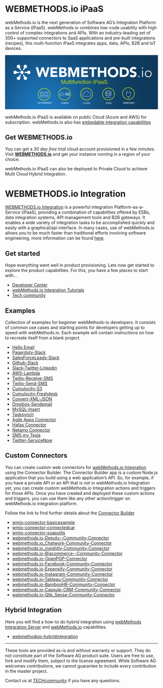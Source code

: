 WEBMETHODS.io iPaaS
==============================================
webMethods.io is the next generation of Software AG’s Integration Platform as a Service (iPaaS). webMethods.io combines low-code usability with high control of complex integrations and APIs. With an industry-leading set of 300+ supported connectors to SaaS applications and pre-built integrations (recipes), this multi-function iPaaS integrates apps, data, APIs, B2B and IoT devices.

![](attachments/1.PNG)

webMethods.io iPaaS is available on public Cloud (Azure and AWS) for subscription. webMethods.io also has [embedable integration capabilities](https://www.softwareag.com/be/products/webmethods_integration/embedded-integration/default.html)

Get WEBMETHODS.io
-----------------

You can get a _30 day free trial_ cloud account provisioned in a few minutes. Visit **[WEBMETHODS.io](https://www.softwareag.cloud/site/product/webmethods-api.html)** and get your instance running in a region of your choice.

webMethods.io iPaaS can also be deployed to Private Cloud to achieve Multi Cloud Hybrid Integration.


WEBMETHODS.io Integration
==============================================

[WEBMETHODS.io Integration](https://www.softwareag.com/en_corporate/platform/integration-apis/api-integration-platform.html) is a powerful integration Platform-as-a-Service (iPaaS), providing a combination of capabilities offered by ESBs, data integration systems, API management tools and B2B gateways.
It enables a wide variety of integration tasks to be accomplished quickly and easily with a graphical/api interface. In many cases, use of webMethods.io allows you to be much faster than traditional efforts involving software engineering, more information can be found [here](https://www.softwareag.cloud/site/product/webmethodsio-integration.html#/).

Get started
-----------

Hope everything went well in product provisioning. Lets now get started to explore the product capabilities.
For this, you have a few places to start with...

* [Developer Center](https://www.softwareag.cloud/site/dev-center/webmethods-io-integration.html#/) 
* [webMethods.io Integration Tutorials](https://www.youtube.com/playlist?list=PL3HwmrSYjxiOZ0Dcl3fSu0r7OEMCQTqTL)
* [Tech community](http://techcommunity.softwareag.com/pwiki/-/wiki/product/name/integration-cloud)

Examples
--------

Collection of examples for beginner webMethods-io developers. It consists of common use cases and starting points for developers getting up to speed with webMethods.io. Each example will contain instructions on how to recreate itself from a blank project.

* [Hello Email](https://github.com/SoftwareAG/webmethodsio-examples/blob/master/hello-email)
* [Pagerduty-Slack](https://github.com/SoftwareAG/webmethodsio-examples/tree/master/pager-slack)
* [SalesForceLeads-Slack](https://github.com/SoftwareAG/webmethodsio-examples/tree/master/salesforceleads-slack)
* [Github-Slack](https://github.com/SoftwareAG/webmethodsio-examples/tree/master/github-slack)
* [Slack-Twitter-Linkedin](https://github.com/SoftwareAG/webmethodsio-examples/tree/master/slack-twitter-linkedin)
* [AWS-Lambda](https://github.com/SoftwareAG/webmethodsio-examples/tree/master/aws-lambda)
* [Twilio-Receive-SMS](https://github.com/SoftwareAG/webmethodsio-examples/tree/master/twilio-receive-sms)
* [Twilio-Send-SMS](https://github.com/SoftwareAG/webmethodsio-examples/tree/master/twilio-send-sms)
* [Cumulocity-S3](https://github.com/SoftwareAG/webmethodsio-examples/tree/master/cumulocity-s3)
* [Cumulocity-Freshdesk](https://github.com/SoftwareAG/webmethodsio-examples/tree/master/cumulocitytofreshdesk)
* [Convert-XML-JSON](https://github.com/SoftwareAG/webmethodsio-examples/tree/master/convertdata-xml-json)
* [Dropbox-Sendemail](https://github.com/SoftwareAG/webmethodsio-examples/tree/master/dropbox-sendemail)
* [MySQL-Insert](https://github.com/SoftwareAG/webmethodsio-examples/tree/master/mysql-multi-insert)
* [Tasksynch](https://github.com/SoftwareAG/webmethodsio-examples/tree/master/wmio-tasksynch)
* [Agile Apps Connector](https://github.com/SoftwareAG/webmethodsio-examples/tree/master/agileapps-connector)
* [Hafas Connector](https://github.com/SoftwareAG/webmethodsio-examples/tree/master/wmio-connector-hafas)
* [Netamo Connector](https://github.com/SoftwareAG/webmethodsio-examples/tree/master/netatmo-security-connector)
* [SMS my Tesla](https://github.com/SoftwareAG/webmethodsio-examples/tree/master/sms-my-tesla)
* [Twitter-ServiceNow](https://github.com/SoftwareAG/webmethodsio-examples/tree/master/Twitter_ServiceNow_Incidents)

Custom Connectors
-----------------

You can create custom web connectors for [webMethods.io Integration](https://webmethods.io) using the Connector Builder. The Connector Builder app is a custom Node.js application that you build using a web application’s API. So, for example, if you have a private API or an API that is not in webMethods.io Integration yet, you can create custom webMethods.io Integration actions and triggers for those APIs. Once you have created and deployed these custom actions and triggers, you can use them like any other action/trigger on webMethods.io integration platform.

Follow the link to find further details about the [Connector Builder](https://docs.webmethods.io/integration/developer_guide/connector_builder/#gsc.tab=0)

* [wmio-connector-basicexample](https://github.com/SoftwareAG/wmio-connector-basicexample)
* [wmio-connector-connectedcar](https://github.com/SoftwareAG/wmio-connector-connectedcar)
* [wmio-connector-soaputils](https://github.com/SoftwareAG/wmio-connector-soaputils)
* [webmethods.io-Deputy--Community-Connector](https://github.com/SoftwareAG/webmethods.io-Deputy--Community-Connector)
* [webmethods.io_Chatwork-Community-Connector](https://github.com/SoftwareAG/webmethods.io_Chatwork-Community-Connector)
* [webmethods.io_insightly-Community-Connector](https://github.com/SoftwareAG/webmethods.io_insightly-Community-Connector)
* [webmethods.io-Bigcommerce--Community-Connector](https://github.com/SoftwareAG/webmethods.io-Bigcommerce--Community-Connector)
* [webmethods.io-OpenPGP-Connector](https://github.com/SoftwareAG/webmethods.io-OpenPGP-Connector)
* [webmethods.io-Facebook-Community-Connector](https://github.com/SoftwareAG/webmethods.io-Facebook-Community-Connector)
* [webmethods.io-Expensify-Community-Connector](https://github.com/SoftwareAG/webmethods.io-Expensify-Community-Connector)
* [webmethods.io-Instagram-Community-Connector](https://github.com/SoftwareAG/webmethods.io-Instagram-Community-Connector)
* [webmethods.io-Tableau-Community-Connector](https://github.com/SoftwareAG/webmethods.io-Tableau-Community-Connector)
* [webmethods.io-BambooHR-Community-Connector](https://github.com/SoftwareAG/webmethods.io-BambooHR-Community-Connector)
* [webmethods.io-Capsule-CRM-Community-Connector](https://github.com/SoftwareAG/webmethods.io-Capsule-CRM-Community-Connector)
* [webmethods.io-Qlik_Sense-Community-Connector](https://github.com/SoftwareAG/webmethods.io-Qlik_Sense-Community-Connector)

Hybrid Integration
------------------

Here you will find a how-to do hybrid integration using [webMethods Integration Server](https://www.softwareag.com/en_corporate/platform/integration-apis/webmethods-integration.html) and [webMethods.io](https://www.softwareag.com/en_corporate/platform/integration-apis/api-integration-platform.html) capabilities.

* [webmethodsio-hybridintegration](https://github.com/SoftwareAG/webmethodsio-hybridintegration)

______________________
These tools are provided as-is and without warranty or support. They do not constitute part of the Software AG product suite. Users are free to use, fork and modify them, subject to the license agreement. While Software AG welcomes contributions, we cannot guarantee to include every contribution in the master project.

Contact us at [TECHcommunity](mailto:technologycommunity@softwareag.com?subject=Github/SoftwareAG) if you have any questions.
